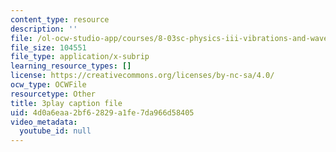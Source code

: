 ```yaml
---
content_type: resource
description: ''
file: /ol-ocw-studio-app/courses/8-03sc-physics-iii-vibrations-and-waves-fall-2016/4d0a6eaa2bf62829a1fe7da966d58405_Dlhma3z57SA.srt
file_size: 104551
file_type: application/x-subrip
learning_resource_types: []
license: https://creativecommons.org/licenses/by-nc-sa/4.0/
ocw_type: OCWFile
resourcetype: Other
title: 3play caption file
uid: 4d0a6eaa-2bf6-2829-a1fe-7da966d58405
video_metadata:
  youtube_id: null
---
```

